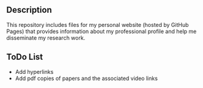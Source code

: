 ## Description

This repository includes files for my personal website (hosted by GitHub Pages) that provides information about my professional profile and help me disseminate my research work. 

## ToDo List
* Add hyperlinks
* Add pdf copies of papers and the associated video links

